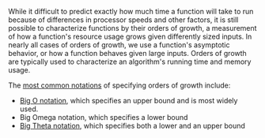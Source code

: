 While it difficult to predict exactly how much time a function will take to run because of differences in processor speeds and other factors, it is still possible to characterize functions by their orders of growth, a measurement of how a function's resource usage grows given differently sized inputs. In nearly all cases of orders of growth, we use a function's asymptotic behavior, or how a function behaves given large inputs. Orders of growth are typically used to characterize an algorithm's running time and memory usage.

The [most common notations](http://en.wikipedia.org/wiki/Big_O_notation#Family_of_Bachmann.E2.80.93Landau_notations) of specifying orders of growth include: 

- [Big O notation](wiki:big-o-notation), which specifies an upper bound and is most widely used.
- Big Omega notation, which specifies a lower bound
- [Big Theta notation](wiki:big-theta-notation), which specifies both a lower and an upper bound